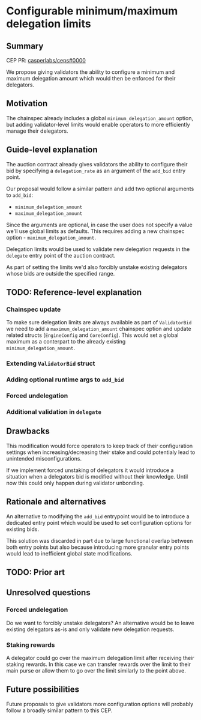 # Configurable minimum/maximum delegation limits

## Summary

[summary]: #summary

CEP PR: [casperlabs/ceps#0000](https://github.com/casperlabs/ceps/pull/0000)

We propose giving validators the ability to configure a minimum and maximum delegation amount which would then be enforced for their delegators.

## Motivation

[motivation]: #motivation

The chainspec already includes a global `minimum_delegation_amount` option, but adding validator-level limits would enable operators to more efficiently manage their delegators.

## Guide-level explanation

[guide-level-explanation]: #guide-level-explanation

The auction contract already gives validators the ability to configure their bid by specifying a `delegation_rate` as an argument of the `add_bid` entry point.

Our proposal would follow a similar pattern and add two optional arguments to `add_bid`:

- `minimum_delegation_amount`
- `maximum_delegation_amount`

Since the arguments are optional, in case the user does not specify a value we'll use global limits as defaults. This requires adding a new chainspec option - `maximum_delegation_amount`.

Delegation limits would be used to validate new delegation requests in the `delegate` entry point of the auction contract.

As part of setting the limits we'd also forcibly unstake existing delegators whose bids are outside the specified range.

## TODO: Reference-level explanation

[reference-level-explanation]: #reference-level-explanation

### Chainspec update

To make sure delegation limits are always available as part of `ValidatorBid` we need to add a `maximum_delegation_amount` chainspec option and update related structs (`EngineConfig` and `CoreConfig`).
This would set a global maximum as a conterpart to the already existing `minimum_delegation_amount`.

### Extending `ValidatorBid` struct

### Adding optional runtime args to `add_bid`

### Forced undelegation

### Additional validation in `delegate`

## Drawbacks

[drawbacks]: #drawbacks

This modification would force operators to keep track of their configuration settings when increasing/decreasing their stake and could potentialy lead to unintended misconfigurations.

If we implement forced unstaking of delegators it would introduce a situation when a delegators bid is modified without their knowledge. Until now this could only happen during validator unbonding.

## Rationale and alternatives

[rationale-and-alternatives]: #rationale-and-alternatives

An alternative to modifying the `add_bid` entrypoint would be to introduce a dedicated entry point which would be used to set configuration options for existing bids.

This solution was discarded in part due to large functional overlap between both entry points 
but also because introducing more granular entry points would lead to inefficient global state modifications.

## TODO: Prior art

[prior-art]: #prior-art


## Unresolved questions

[unresolved-questions]: #unresolved-questions

### Forced undelegation

Do we want to forcibly unstake delegators? An alternative would be to leave existing delegators as-is and only validate new delegation requests.

### Staking rewards

A delegator could go over the maximum delegation limit after receiving their staking rewards. In this case we can transfer rewards over the limit to their main purse or allow them to go over the limit similarly to the point above.

## Future possibilities

[future-possibilities]: #future-possibilities

Future proposals to give validators more configuration options will probably follow a broadly similar pattern to this CEP.
